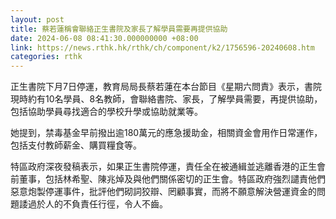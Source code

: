 ```yaml
---
layout: post
title: 蔡若蓮稱會聯絡正生書院及家長了解學員需要再提供協助
date: 2024-06-08 08:41:30.000000000 +08:00
link: https://news.rthk.hk/rthk/ch/component/k2/1756596-20240608.htm
categories: rthk
---
```


正生書院下月7日停運，教育局局長蔡若蓮在本台節目《星期六問責》表示，書院現時約有10名學員、8名教師，會聯絡書院、家長，了解學員需要，再提供協助，包括協助學員尋找適合的學校升學或協助就業等。

她提到，禁毒基金早前撥出逾180萬元的應急援助金，相關資金會用作日常運作，包括支付教師薪金、購買糧食等。

特區政府深夜發稿表示，如果正生書院停運，責任全在被通緝並逃離香港的正生會前董事，包括林希聖、陳兆焯及與他們關係密切的正生會。特區政府強烈譴責他們惡意炮製停運事件，批評他們砌詞狡辯、罔顧事實，而將不願意解決營運資金的問題諉過於人的不負責任行徑，令人不齒。
